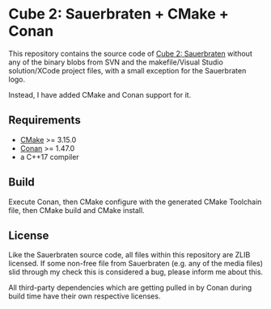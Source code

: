 # Cube 2: Sauerbraten + CMake + Conan

This repository contains the source code of [Cube 2: Sauerbraten](http://sauerbraten.org)
without any of the binary blobs from SVN and the makefile/Visual Studio solution/XCode project files,
with a small exception for the Sauerbraten logo.

Instead, I have added CMake and Conan support for it.


## Requirements

  * [CMake](https://cmake.org) >= 3.15.0
  * [Conan](https://conan.io) >= 1.47.0
  * a C++17 compiler


## Build

Execute Conan, then CMake configure with the generated CMake Toolchain file, then CMake build and CMake install.


## License

Like the Sauerbraten source code, all files within this repository are ZLIB licensed.
If some non-free file from Sauerbraten (e.g. any of the media files)
slid through my check this is considered a bug,
please inform me about this.

All third-party dependencies which are getting pulled in by Conan during build time
have their own respective licenses.

